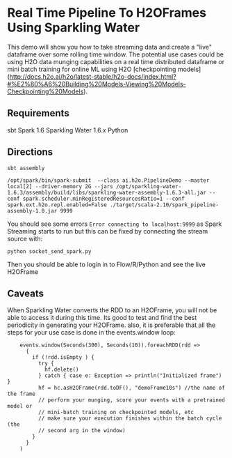 # Real Time Pipeline To H2OFrames Using Sparkling Water

This demo will show you how to take streaming data and create a "live" dataframe over some rolling time window. The potential use cases could be using H2O data munging capabilities on a real time distributed dataframe or mini batch training for online ML using H2O [checkpointing models] (http://docs.h2o.ai/h2o/latest-stable/h2o-docs/index.html?#%E2%80%A6%20Building%20Models-Viewing%20Models-Checkpointing%20Models). 

## Requirements

sbt
Spark 1.6
Sparkling Water 1.6.x
Python

## Directions
`sbt assembly`

`/opt/spark/bin/spark-submit  --class ai.h2o.PipelineDemo --master local[2] --driver-memory 2G --jars /opt/sparkling-water-1.6.3/assembly/build/libs/sparkling-water-assembly-1.6.3-all.jar --conf spark.scheduler.minRegisteredResourcesRatio=1 --conf spark.ext.h2o.repl.enabled=False ./target/scala-2.10/spark_pipeline-assembly-1.0.jar 9999`

You should see some errors `Error connecting to localhost:9999` as Spark Streaming starts to run but this can be fixed by connecting the stream source with:

`python socket_send_spark.py`

Then you should be able to login in to Flow/R/Python and see the live H2OFrame

## Caveats

When Sparkling Water converts the RDD to an H2OFrame, you will not be able to access it during this time.  Its good to test and find the best periodicity in generating your H2OFrame. also, it is preferable that all the steps for your use case is done in the events.window loop:

```
    events.window(Seconds(300), Seconds(10)).foreachRDD(rdd =>
      {
        if (!rdd.isEmpty ) {
          try {
            hf.delete()
          } catch { case e: Exception => println("Initialized frame") }
          hf = hc.asH2OFrame(rdd.toDF(), "demoFrame10s") //the name of the frame
          // perform your munging, score your events with a pretrained model or
          // mini-batch training on checkpointed models, etc
          // make sure your execution finishes within the batch cycle (the
          // second arg in the window)
        }
      }
    )
```


